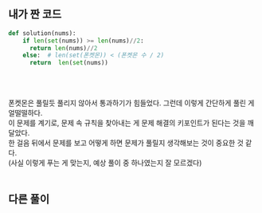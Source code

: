 ## 내가 짠 코드
```python
def solution(nums):
    if len(set(nums)) >= len(nums)//2:
      return len(nums)//2
    else:  # len(set(폰켓몬)) < (폰켓몬 수 / 2)
      return  len(set(nums))
```
<br><br>

폰켓몬은 풀릴듯 풀리지 않아서 통과하기가 힘들었다. 그런데 이렇게 간단하게 풀린 게 얼떨떨하다.<br>
이 문제를 계기로, 문제 속 규칙을 찾아내는 게 문제 해결의 키포인트가 된다는 것을 깨달았다.<br>
한 걸음 뒤에서 문제를 보고 어떻게 하면 문제가 풀릴지 생각해보는 것이 중요한 것 같다.<br>
(사실 이렇게 푸는 게 맞는지, 예상 풀이 중 하나였는지 잘 모르겠다)
<br><br>

## 다른 풀이

